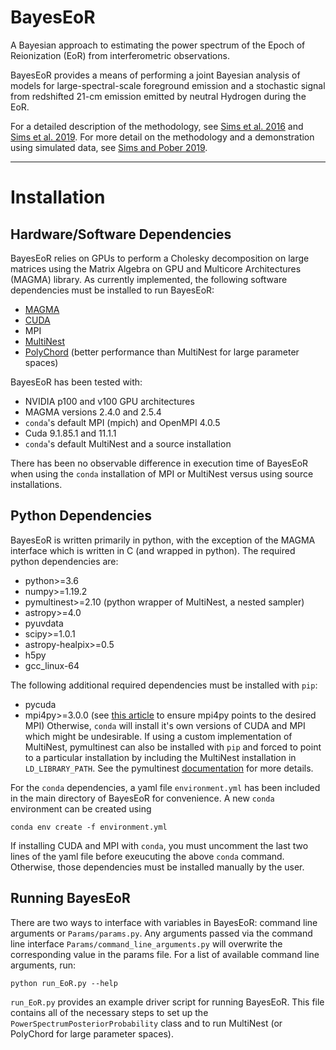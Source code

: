 # BayesEoR

A Bayesian approach to estimating the power spectrum of the Epoch of Reionization (EoR) from interferometric observations.

BayesEoR provides a means of performing a joint Bayesian analysis of models for large-spectral-scale foreground emission and a stochastic signal from redshifted 21-cm emission emitted by neutral Hydrogen during the EoR.

For a detailed description of the methodology, see [Sims et al. 2016](https://ui.adsabs.harvard.edu/link_gateway/2016MNRAS.462.3069S/doi:10.1093/mnras/stw1768) and [Sims et al. 2019](https://ui.adsabs.harvard.edu/link_gateway/2019MNRAS.484.4152S/doi:10.1093/mnras/stz153). For more detail on the methodology and a demonstration using simulated data, see [Sims and Pober 2019](https://ui.adsabs.harvard.edu/link_gateway/2019MNRAS.488.2904S/doi:10.1093/mnras/stz1888).

***

# Installation

## Hardware/Software Dependencies

BayesEoR relies on GPUs to perform a Cholesky decomposition on large matrices using the Matrix Algebra on GPU and Multicore Architectures (MAGMA) library. As currently implemented, the following software dependencies must be installed to run BayesEoR:
- [MAGMA](https://icl.cs.utk.edu/magma/)
- [CUDA](https://developer.nvidia.com/cuda-toolkit)
- MPI
- [MultiNest](https://github.com/JohannesBuchner/MultiNest)
- [PolyChord](https://cobaya.readthedocs.io/en/latest/sampler_polychord.html) (better performance than MultiNest for large parameter spaces)

BayesEoR has been tested with:
- NVIDIA p100 and v100 GPU architectures
- MAGMA versions 2.4.0 and 2.5.4
- `conda`'s default MPI (mpich) and OpenMPI 4.0.5
- Cuda 9.1.85.1 and 11.1.1
- `conda`'s default MultiNest and a source installation

There has been no observable difference in execution time of BayesEoR when using the `conda` installation of MPI or MultiNest versus using source installations.

## Python Dependencies

BayesEoR is written primarily in python, with the exception of the MAGMA interface which is written in C (and wrapped in python). The required python dependencies are:
- python>=3.6
- numpy>=1.19.2
- pymultinest>=2.10 (python wrapper of MultiNest, a nested sampler)
- astropy>=4.0
- pyuvdata
- scipy>=1.0.1
- astropy-healpix>=0.5
- h5py
- gcc_linux-64

The following additional required dependencies must be installed with `pip`:
- pycuda 
- mpi4py>=3.0.0 (see [this article](https://researchcomputing.princeton.edu/support/knowledge-base/mpi4py) to ensure mpi4py points to the desired MPI)
Otherwise, `conda` will install it's own versions of CUDA and MPI which might be undesirable. If using a custom implementation of MultiNest, pymultinest can also be installed with `pip` and forced to point to a particular installation by including the MultiNest installation in `LD_LIBRARY_PATH`.  See the pymultinest [documentation](https://johannesbuchner.github.io/PyMultiNest/install.html) for more details.

For the `conda` dependencies, a yaml file `environment.yml` has been included in the main directory of BayesEoR for convenience.  A new `conda` environment can be created using
```
conda env create -f environment.yml
```
If installing CUDA and MPI with `conda`, you must uncomment the last two lines of the yaml file before exeucuting the above `conda` command.  Otherwise, those dependencies must be installed manually by the user.

## Running BayesEoR

There are two ways to interface with variables in BayesEoR: command line arguments or `Params/params.py`.  Any arguments passed via the command line interface `Params/command_line_arguments.py` will overwrite the corresponding value in the params file.  For a list of available command line arguments, run:
```
python run_EoR.py --help
```

`run_EoR.py` provides an example driver script for running BayesEoR.  This file contains all of the necessary steps to set up the `PowerSpectrumPosteriorProbability` class and to run MultiNest (or PolyChord for large parameter spaces).